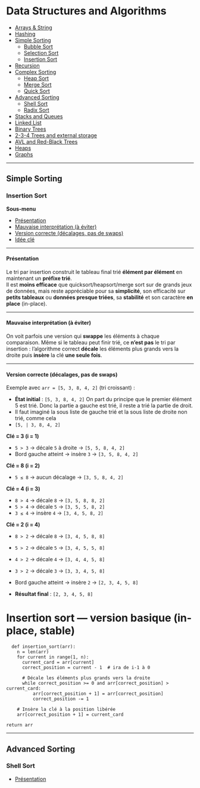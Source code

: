 # Data Structures and Algorithms

- [Arrays & String](#arrays--string)
- [Hashing](#hashing)
- [Simple Sorting](#simple-sorting)
  - [Bubble Sort](#bubble-sort)
  - [Selection Sort](#selection-sort)   
  - [Insertion Sort](#insertion-sort)
- [Recursion](#recursion) 
- [Complex Sorting](#complex-sorting)
  - [Heap Sort](#heap-sort)
  - [Merge Sort](#merge-sort)
  - [Quick Sort](#quick-sort)  
- [Advanced Sorting](#advanced-sorting)
  - [Shell Sort](#shell-sort) 
  - [Radix Sort](#shell-sort)
- [Stacks and Queues](#stacks-and-queues)
- [Linked List](#linked-list)
- [Binary Trees](#binary-trees)
- [2-3-4 Trees and external storage](#2-3-4-trees-and-external-storage)
- [AVL and Red-Black Trees](#avl-and-red-black-trees)
- [Heaps](#heaps)
- [Graphs](#graphs)

---
  
## Simple Sorting
### Insertion Sort
**Sous-menu**
- [Présentation](#insertion-sort--presentation)
- [Mauvaise interprétation (à éviter)](#insertion-sort--mauvaise-interpretation)
- [Version correcte (décalages, pas de swaps)](#insertion-sort--version-correcte)
- [Idée clé](#insertion-sort--idee-cle)

---

#### Présentation
<a id="insertion-sort--presentation"></a>

Le tri par insertion construit le tableau final trié **élément par élément** en maintenant un **préfixe trié**.  
Il est **moins efficace** que quicksort/heapsort/merge sort sur de grands jeux de données, mais reste appréciable pour sa **simplicité**, son efficacité sur **petits tableaux** ou **données presque triées**, sa **stabilité** et son caractère **en place** (in-place).

---

#### Mauvaise interprétation (à éviter)
<a id="insertion-sort--mauvaise-interpretation"></a>

On voit parfois une version qui **swappe** les éléments à chaque comparaison. Même si le tableau peut finir trié, ce **n’est pas** le tri par insertion : l’algorithme correct **décale** les éléments plus grands vers la droite puis **insère** la clé **une seule fois**.

---

#### Version correcte (décalages, pas de swaps)
<a id="insertion-sort--version-correcte"></a>

Exemple avec `arr = [5, 3, 8, 4, 2]` (tri croissant) :


- **État initial** : `[5, 3, 8, 4, 2]`
On part du principe que le premier élément 5 est trié. Donc la partie a gauche est trié, il reste a trié la partie de droit.
- Il faut imaginé la sous liste de gauche trié et la sous liste de droite non trié, comme cela
- `[5, | 3, 8, 4, 2]`

**Clé = 3 (i = 1)**
- `5 > 3` → décale `5` à droite → `[5, 5, 8, 4, 2]`
- Bord gauche atteint → insère `3` → `[3, 5, 8, 4, 2]`

**Clé = 8 (i = 2)**
- `5 ≤ 8` → aucun décalage → `[3, 5, 8, 4, 2]`

**Clé = 4 (i = 3)**
- `8 > 4` → décale `8` → `[3, 5, 8, 8, 2]`
- `5 > 4` → décale `5` → `[3, 5, 5, 8, 2]`
- `3 ≤ 4` → insère `4` → `[3, 4, 5, 8, 2]`

**Clé = 2 (i = 4)**
- `8 > 2` → décale `8` → `[3, 4, 5, 8, 8]`
- `5 > 2` → décale `5` → `[3, 4, 5, 5, 8]`
- `4 > 2` → décale `4` → `[3, 4, 4, 5, 8]`
- `3 > 2` → décale `3` → `[3, 3, 4, 5, 8]`
- Bord gauche atteint → insère `2` → `[2, 3, 4, 5, 8]`

- **Résultat final** : `[2, 3, 4, 5, 8]`

# Insertion sort — version basique (in-place, stable)
      def insertion_sort(arr):
        n = len(arr)
        for current in range(1, n):
          current_card = arr[current]
          correct_position = current - 1  # ira de i-1 à 0

          # Décale les éléments plus grands vers la droite
          while correct_position >= 0 and arr[correct_position] > current_card:
              arr[correct_position + 1] = arr[correct_position]
              correct_position -= 1

        # Insère la clé à la position libérée
        arr[correct_position + 1] = current_card

    return arr

---

## Advanced Sorting
### Shell Sort
- [Présentation](#shell-sort--presentation)

